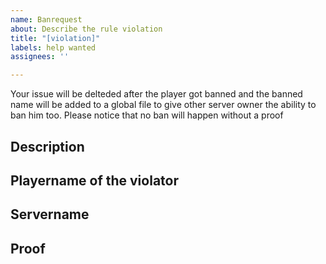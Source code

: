 ```yaml
---
name: Banrequest
about: Describe the rule violation
title: "[violation]"
labels: help wanted
assignees: ''

---
```


Your issue will be delteded after the player got banned and the banned name will be added
to a global file to give other server owner the ability to ban him too.
Please notice that no ban will happen without a proof
## Description

## Playername of the violator

## Servername

## Proof
